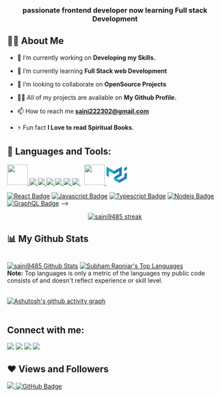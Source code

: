 <!-- <h1 align="center">Hi 👋, I'm Rajesh Saini</h1>

<div id="header" align="center">
  <img src="https://media.giphy.com/media/M9gbBd9nbDrOTu1Mqx/giphy.gif" width="100"/>
  
  <a href="https://linkedin.com/in/https://www.linkedin.com/in/rajesh-saini9485/" target="blank"><img align="center" src="https://raw.githubusercontent.com/rahuldkjain/github-profile-readme-generator/master/src/images/icons/Social/linked-in-alt.svg" alt="https://www.linkedin.com/in/rajesh-saini9485/" height="30" width="80" background-color ="blue" /></a>
   
</div>
<h3 align="center">passionate frontend developer now learning Full stack Development</h3>

<p align="left"> <img src="https://komarev.com/ghpvc/?username=saini9485&label=Profile%20views&color=0e75b6&style=flat" alt="saini9485" /> </p>

<p align="left"> <a href="https://github.com/ryo-ma/github-profile-trophy"><img src="https://github-profile-trophy.vercel.app/?username=saini9485" alt="saini9485" /></a> </p>

<p align="left"> <a href="https://twitter.com/" target="blank"><img src="https://img.shields.io/twitter/follow/?logo=twitter&style=for-the-badge" alt="" /></a> </p>

- 🔭 I’m currently working on [Crypto Dashboard](https://react-crypto-dashboard-1.netlify.app/dashboard)

- 🌱 I’m currently learning **Redux**

- 💬 Ask me about **JavaScript , React.JS**

- 📫 How to reach me **https://www.linkedin.com/in/rajesh-saini9485/**

- 📄 Know about my experiences [https://docs.google.com/document/d/1RaCoWUwAw-msAZkUGdSJE4onm4Het2k0ANuQq_KW_RU/edit?usp=sharing](https://docs.google.com/document/d/1RaCoWUwAw-msAZkUGdSJE4onm4Het2k0ANuQq_KW_RU/edit?usp=sharing)

- ⚡ Fun fact **JavaScript**

<h3 align="left">Connect with me:</h3>
<p align="left">
<a href="https://linkedin.com/in/https://www.linkedin.com/in/rajesh-saini9485/" target="blank"><img align="center" src="https://raw.githubusercontent.com/rahuldkjain/github-profile-readme-generator/master/src/images/icons/Social/linked-in-alt.svg" alt="https://www.linkedin.com/in/rajesh-saini9485/" height="30" width="40" /></a>
<a href="https://codesandbox.com/saini9485" target="blank"><img align="center" src="https://raw.githubusercontent.com/rahuldkjain/github-profile-readme-generator/master/src/images/icons/Social/codesandbox.svg" alt="saini9485" height="30" width="40" /></a>
</p>

<h3 align="left">Languages and Tools:</h3>
<p align="left"> <a href="https://getbootstrap.com" target="_blank" rel="noreferrer"> <img src="https://raw.githubusercontent.com/devicons/devicon/master/icons/bootstrap/bootstrap-plain-wordmark.svg" alt="bootstrap" width="40" height="40"/> </a> <a href="https://www.w3schools.com/css/" target="_blank" rel="noreferrer"> <img src="https://raw.githubusercontent.com/devicons/devicon/master/icons/css3/css3-original-wordmark.svg" alt="css3" width="40" height="40"/> </a> <a href="https://www.w3.org/html/" target="_blank" rel="noreferrer"> <img src="https://raw.githubusercontent.com/devicons/devicon/master/icons/html5/html5-original-wordmark.svg" alt="html5" width="40" height="40"/> </a> <a href="https://developer.mozilla.org/en-US/docs/Web/JavaScript" target="_blank" rel="noreferrer"> <img src="https://raw.githubusercontent.com/devicons/devicon/master/icons/javascript/javascript-original.svg" alt="javascript" width="40" height="40"/> </a> <a href="https://jestjs.io" target="_blank" rel="noreferrer"> <img src="https://www.vectorlogo.zone/logos/jestjsio/jestjsio-icon.svg" alt="jest" width="40" height="40"/> </a> <a href="https://www.mysql.com/" target="_blank" rel="noreferrer"> <img src="https://raw.githubusercontent.com/devicons/devicon/master/icons/mysql/mysql-original-wordmark.svg" alt="mysql" width="40" height="40"/> </a> <a href="https://nodejs.org" target="_blank" rel="noreferrer"> <img src="https://raw.githubusercontent.com/devicons/devicon/master/icons/nodejs/nodejs-original-wordmark.svg" alt="nodejs" width="40" height="40"/> </a> <a href="https://postman.com" target="_blank" rel="noreferrer"> <img src="https://www.vectorlogo.zone/logos/getpostman/getpostman-icon.svg" alt="postman" width="40" height="40"/> </a> <a href="https://reactjs.org/" target="_blank" rel="noreferrer"> <img src="https://raw.githubusercontent.com/devicons/devicon/master/icons/react/react-original-wordmark.svg" alt="react" width="40" height="40"/> </a> <a href="https://redux.js.org" target="_blank" rel="noreferrer"> <img src="https://raw.githubusercontent.com/devicons/devicon/master/icons/redux/redux-original.svg" alt="redux" width="40" height="40"/> </a> </p>

<p><img align="left" src="https://github-readme-stats.vercel.app/api/top-langs?username=saini9485&show_icons=true&locale=en&layout=compact" alt="saini9485" /></p>

<p>&nbsp;<img align="center" src="https://github-readme-stats.vercel.app/api?username=saini9485&show_icons=true&locale=en" alt="saini9485" /></p>

<p><img align="center" src="https://github-readme-streak-stats.herokuapp.com/?user=saini9485&" alt="saini9485" /></p>
 
 
 
 

<h1 align="center">Hi 👋, I'm Rajesh Saini</h1>

<div id="header" align="center">
  <img src="https://media.giphy.com/media/M9gbBd9nbDrOTu1Mqx/giphy.gif" width="100"/>
  
<p align="left">

<a href = "https://www.linkedin.com/in/rajesh-saini9485/ "><img src="https://img.icons8.com/fluent/48/000000/linkedin.png"/></a>
<!--  <a href = "https://twitter.com/subhamraoniar"><img src="https://img.icons8.com/fluent/48/000000/twitter.png"/></a>
<a href = "https://www.instagram.com/subhamraoniar/"><img src="https://img.icons8.com/fluent/48/000000/instagram-new.png"/></a>
<a href = "https://www.youtube.com/channel/UC-NXT1lYAOPa3lrgWXqvuHA"><img src="https://img.icons8.com/color/48/000000/youtube-play.png"/></a> -->

</p>
   
</div>
<h3 align="center">passionate frontend developer now learning Full stack Development</h3>


## 🙋‍♂️ About Me

- 🔭 I’m currently working on **Developing my Skills.**

- 🌱 I’m currently learning **Full Stack web Development** 

- 👯 I’m looking to collaborate on **OpenSource Projects**

- 👨‍💻 All of my projects are available on **My Github Profile.**

- 📫 How to reach me **saini222302@gmail.com**

- ⚡ Fun fact **I Love to read Spiritual Books.**

## 🚀 Languages and Tools:

<p align="left"> 
    <a href="https://redux-toolkit.js.org/" target="_blank"> <img src="https://encrypted-tbn0.gstatic.com/images?q=tbn:ANd9GcQT2lL6xSImtqsZr8nx1ytWRXuS27rSz2NQOlaokvSMYhfY7RWscmWGVRZjauNz9WZMFmY&usqp=CAU" height="48px" width="48px"/> </a>
    <a href="https://reactjs.org/" target="_blank"> <img src="https://img.icons8.com/color/48/000000/react-native.png"/> </a>
    <a href="https://developer.mozilla.org/en-US/docs/Web/JavaScript" target="_blank"> <img src="https://img.icons8.com/color/48/000000/javascript.png"/> </a> 
    <a href="https://www.w3.org/html/" target="_blank"> <img src="https://img.icons8.com/color/48/000000/html-5.png"/> </a> 
    <a href="https://www.w3schools.com/css/" target="_blank"> <img src="https://img.icons8.com/color/48/000000/css3.png"/> </a> 
    <a href="https://getbootstrap.com" target="_blank"> <img src="https://img.icons8.com/color/48/000000/bootstrap.png"/> </a> 
    <a style="padding-right:8px;" href="https://nodejs.org" target="_blank"> <img src="https://img.icons8.com/color/48/000000/nodejs.png"/> </a> 
    <a href="https://git-scm.com/" target="_blank"> <img src="https://encrypted-tbn0.gstatic.com/images?q=tbn:ANd9GcSXZp3qQ2YfPSBGF2lVncPqbR29uNpHHwcLHSeHrDW0oVgJgozi0SSR&usqp=CAE&s" height="48px" width="48px"/> </a> 
    <a href="https://mui.com/" target="_blank"> <img src="https://github.com/devicons/devicon/raw/master/icons/materialui/materialui-original.svg" height="48px" width="48px" /> </a> 
</p>

 [![React Badge](https://img.shields.io/badge/-React-61DBFB?style=for-the-badge&labelColor=black&logo=react&logoColor=61DBFB)](#)  [![Javascript Badge](https://img.shields.io/badge/-Javascript-F0DB4F?style=for-the-badge&labelColor=black&logo=javascript&logoColor=F0DB4F)](#) [![Typescript Badge](https://img.shields.io/badge/-Typescript-007acc?style=for-the-badge&labelColor=black&logo=typescript&logoColor=007acc)](#) [![Nodejs Badge](https://img.shields.io/badge/-Nodejs-3C873A?style=for-the-badge&labelColor=black&logo=node.js&logoColor=3C873A)](#) [![GraphQL Badge](https://img.shields.io/badge/-GraphQl-e535ab?style=for-the-badge&labelColor=black&logo=node.js&logoColor=e535ab)](#) -->
<br/>

<p align="center">
    <a href="https://github.com/saini9485/github-readme-streak-stats">
        <img title="🔥 Get streak stats for your profile at git.io/streak-stats" alt="saini9485 streak" src="https://github-readme-streak-stats.herokuapp.com/?user=saini9485&theme=black-ice&hide_border=true&stroke=0000&background=060A0CD0"/>
    </a>
</p>

## 📊 My Github Stats

  <br/>
    <a href="https://github.com/saini9485/github-readme-stats"><img alt="saini9485 Github Stats" src="https://github-readme-stats.vercel.app/api?username=saini9485&show_icons=true&count_private=true&theme=react&hide_border=true&bg_color=0D1117" /></a>
  <a href="https://github.com/saini9485/github-readme-stats"><img alt="Subham Raoniar's Top Languages" src="https://github-readme-stats.vercel.app/api/top-langs/?username=saini9485&langs_count=8&count_private=true&layout=compact&theme=react&hide_border=true&bg_color=0D1117" /></a>
  <br/>
  <b>Note:</b> Top languages is only a metric of the languages my public code consists of and doesn't reflect experience or skill level.


<br/>
<br/>

<!--  <a href="https://github.com/saini9585/github-readme-activity-graph"><img alt="saini9485 Activity Graph" src="https://activity-graph.herokuapp.com/graph?username=Prakash-kumar1&bg_color=0D1117&color=5BCDEC&line=5BCDEC&point=FFFFFF&hide_border=true" /></a>  -->
[![Ashutosh's github activity graph](https://github-readme-activity-graph.cyclic.app/graph?username=saini9485&bg_color=2c2b2a&color=f0f1f5&line=9e4c98&point=0edd56&area=true&hide_border=true)](https://github.com/ashutosh00710/github-readme-activity-graph)
<br/>
<br/>

## Connect with me:
<p align="left">

<a href = "https://www.linkedin.com/in/rajesh-saini9485/ "><img src="https://img.icons8.com/fluent/48/000000/linkedin.png"/></a>
 <a href = "https://twitter.com/Rajesh_Saini94?s=09"><img src="https://img.icons8.com/fluent/48/000000/twitter.png"/></a>
<a href = "https://www.instagram.com/rajesh_saini94/"><img src="https://img.icons8.com/fluent/48/000000/instagram-new.png"/></a>
<a href = "https://www.youtube.com/@rajeshsainitech8778"><img src="https://img.icons8.com/color/48/000000/youtube-play.png"/></a>

</p>

 ## ❤ Views and Followers
<a href="https://github.com/Meghna-DAS/github-profile-views-counter">
    <img src="https://komarev.com/ghpvc/?username=saini9485">
</a>
<a href="https://github.com/saini9485?tab=followers"><img src="https://img.shields.io/github/followers/saini9485?label=Followers&style=social" alt="GitHub Badge"></a> 
